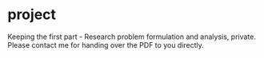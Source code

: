 # project

Keeping the first part - Research problem formulation and analysis, private. Please contact me for handing over the PDF to you directly.
